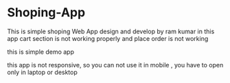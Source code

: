 # Shoping-App
This is simple shoping Web App design and develop by ram kumar
in this app cart section is not working properly
and place order is not working 

this is simple demo app

this app is not responsive, so you can not use it in mobile , you have to open only in laptop or desktop
